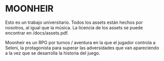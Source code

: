 # MOONHEIR

Esto es un trabajo universitario. Todos los assets están hechos por nosotros, al igual que la música. La licencia de los assets se puede encontrar en /docs/assets.pdf.

Moonheir es un RPG por turnos / aventura en la que el jugador controla a Seleni, la protagonista para superar las adversidades que van apareciendo a la vez que se desarrolla la historia del juego.

